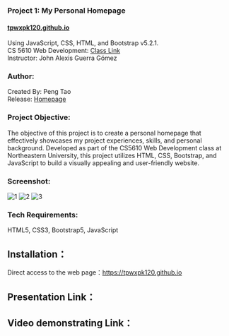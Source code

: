 ### Project 1: My Personal Homepage    
#### [tpwxpk120.github.io](https://tpwxpk120.github.io) 
Using JavaScript, CSS, HTML, and Bootstrap v5.2.1.                                                                           
CS 5610 Web Development:  [Class Link](https://johnguerra.co/classes/webDevelopment_fall_2022/)                                                                            
Instructor: John Alexis Guerra Gómez  

### Author:
Created By: Peng Tao                                                   
Release: [Homepage]([https://tpwxpk120.github.io])  

### Project Objective:
The objective of this project is to create a personal homepage that effectively showcases my project experiences, skills, and personal background. Developed as part of the CS5610 Web Development class at Northeastern University, this project utilizes HTML, CSS, Bootstrap, and JavaScript to build a visually appealing and user-friendly website. 

### Screenshot:
![1](https://github.com/tpwxpk120/tpwxpk120.github.io/assets/129124105/87f8453c-71d5-442e-b30d-a8ef9f291ee7)
![2](https://github.com/tpwxpk120/tpwxpk120.github.io/assets/129124105/f0058887-1b39-4b0a-9472-ee6d091e827c)
![3](https://github.com/tpwxpk120/tpwxpk120.github.io/assets/129124105/9312b6b5-b6ff-4b87-9d95-a367a3a8b724)


###  Tech Requirements:
HTML5, CSS3, Bootstrap5, JavaScript

## Installation：
Direct access to the web page：https://tpwxpk120.github.io

## Presentation Link：

## Video demonstrating Link：
